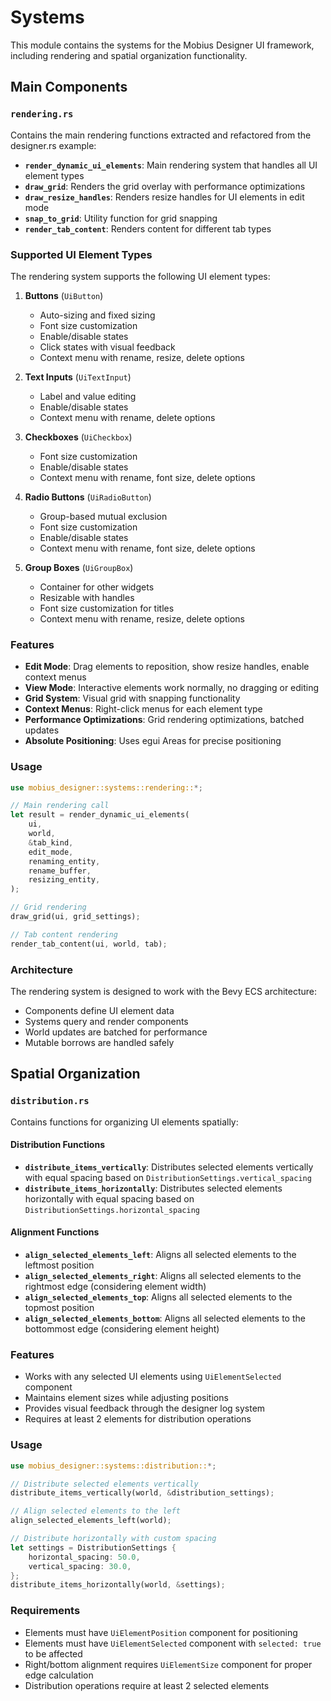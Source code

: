 # Systems

This module contains the systems for the Mobius Designer UI framework, including rendering and spatial organization functionality.

## Main Components

### `rendering.rs`
Contains the main rendering functions extracted and refactored from the designer.rs example:

- **`render_dynamic_ui_elements`**: Main rendering system that handles all UI element types
- **`draw_grid`**: Renders the grid overlay with performance optimizations
- **`draw_resize_handles`**: Renders resize handles for UI elements in edit mode
- **`snap_to_grid`**: Utility function for grid snapping
- **`render_tab_content`**: Renders content for different tab types

### Supported UI Element Types

The rendering system supports the following UI element types:

1. **Buttons** (`UiButton`)
   - Auto-sizing and fixed sizing
   - Font size customization
   - Enable/disable states
   - Click states with visual feedback
   - Context menu with rename, resize, delete options

2. **Text Inputs** (`UiTextInput`)
   - Label and value editing
   - Enable/disable states
   - Context menu with rename, delete options

3. **Checkboxes** (`UiCheckbox`)
   - Font size customization
   - Enable/disable states
   - Context menu with rename, font size, delete options

4. **Radio Buttons** (`UiRadioButton`)
   - Group-based mutual exclusion
   - Font size customization
   - Enable/disable states
   - Context menu with rename, font size, delete options

5. **Group Boxes** (`UiGroupBox`)
   - Container for other widgets
   - Resizable with handles
   - Font size customization for titles
   - Context menu with rename, resize, delete options

### Features

- **Edit Mode**: Drag elements to reposition, show resize handles, enable context menus
- **View Mode**: Interactive elements work normally, no dragging or editing
- **Grid System**: Visual grid with snapping functionality
- **Context Menus**: Right-click menus for each element type
- **Performance Optimizations**: Grid rendering optimizations, batched updates
- **Absolute Positioning**: Uses egui Areas for precise positioning

### Usage

```rust
use mobius_designer::systems::rendering::*;

// Main rendering call
let result = render_dynamic_ui_elements(
    ui,
    world,
    &tab_kind,
    edit_mode,
    renaming_entity,
    rename_buffer,
    resizing_entity,
);

// Grid rendering
draw_grid(ui, grid_settings);

// Tab content rendering
render_tab_content(ui, world, tab);
```

### Architecture

The rendering system is designed to work with the Bevy ECS architecture:
- Components define UI element data
- Systems query and render components
- World updates are batched for performance
- Mutable borrows are handled safely

## Spatial Organization

### `distribution.rs`
Contains functions for organizing UI elements spatially:

#### Distribution Functions
- **`distribute_items_vertically`**: Distributes selected elements vertically with equal spacing based on `DistributionSettings.vertical_spacing`
- **`distribute_items_horizontally`**: Distributes selected elements horizontally with equal spacing based on `DistributionSettings.horizontal_spacing`

#### Alignment Functions
- **`align_selected_elements_left`**: Aligns all selected elements to the leftmost position
- **`align_selected_elements_right`**: Aligns all selected elements to the rightmost edge (considering element width)
- **`align_selected_elements_top`**: Aligns all selected elements to the topmost position
- **`align_selected_elements_bottom`**: Aligns all selected elements to the bottommost edge (considering element height)

### Features
- Works with any selected UI elements using `UiElementSelected` component
- Maintains element sizes while adjusting positions
- Provides visual feedback through the designer log system
- Requires at least 2 elements for distribution operations

### Usage

```rust
use mobius_designer::systems::distribution::*;

// Distribute selected elements vertically
distribute_items_vertically(world, &distribution_settings);

// Align selected elements to the left
align_selected_elements_left(world);

// Distribute horizontally with custom spacing
let settings = DistributionSettings {
    horizontal_spacing: 50.0,
    vertical_spacing: 30.0,
};
distribute_items_horizontally(world, &settings);
```

### Requirements
- Elements must have `UiElementPosition` component for positioning
- Elements must have `UiElementSelected` component with `selected: true` to be affected
- Right/bottom alignment requires `UiElementSize` component for proper edge calculation
- Distribution operations require at least 2 selected elements